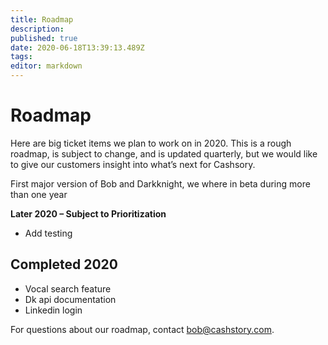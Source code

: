 ```yaml
---
title: Roadmap
description: 
published: true
date: 2020-06-18T13:39:13.489Z
tags: 
editor: markdown
---
```


# Roadmap
Here are big ticket items we plan to work on in 2020. This is a rough roadmap, is subject to change, and is updated quarterly, but we would like to give our customers insight into what’s next for Cashsory.

First major version of Bob and Darkknight, we where in beta during more than one year

**Later 2020 – Subject to Prioritization**

- Add testing


## Completed 2020
- Vocal search feature
- Dk api documentation
- Linkedin login



For questions about our roadmap, contact bob@cashstory.com.
